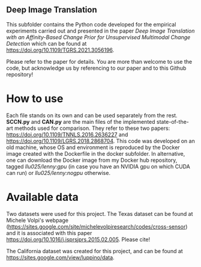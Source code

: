 ## Deep Image Translation
This subfolder contains the Python code developed for the empirical experiments carried out and presented in the paper *Deep Image Translation with an Affinity-Based Change Prior for Unsupervised Multimodal Change Detection* which can be found at https://doi.org/10.1109/TGRS.2021.3056196.

Please refer to the paper for details. You are more than welcome to use the code, but acknowledge us by referencing to our paper and to this Github repository!

# How to use

Each file stands on its own and can be used separately from the rest.
**SCCN.py** and **CAN.py** are the main files of the implemented state-of-the-art methods used for comparison. They refer to these two papers:
https://doi.org/10.1109/TNNLS.2016.2636227 and https://doi.org/10.1109/LGRS.2018.2868704.
This code was developed on an old machine, whose OS and environment is reproduced by the Docker image created with the Dockerfile in the docker subfolder.
In alternative, one can download the Docker image from my Docker hub repository, tagged *llu025/lenny:gpu* (in case you have an NVIDIA gpu on which CUDA can run) or *llu025/lenny:nogpu* otherwise.


# Available data

Two datasets were used for this project.
The Texas dataset can be found at Michele Volpi's webpage (https://sites.google.com/site/michelevolpiresearch/codes/cross-sensor) and it is associated with this paper https://doi.org/10.1016/j.isprsjprs.2015.02.005. Please cite!

The California dataset was created for this project, and can be found at https://sites.google.com/view/luppino/data.
